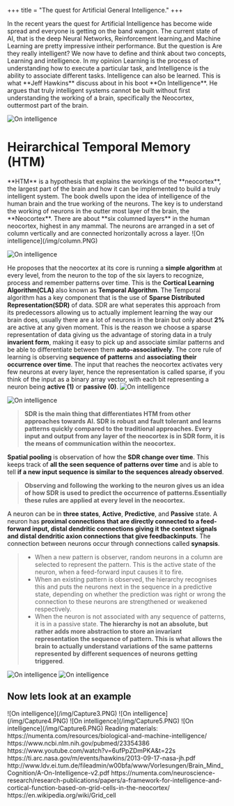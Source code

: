 +++
title = "The quest for Artificial General Intelligence."
+++

<body>
In the recent years the quest for Artificial Intelligence has become wide spread and everyone is getting on the band wangon. 
The current state of AI, that is the deep Neural Networks, Reinforcement learning,and Machine Learning are pretty impressive intheir performance. But the question is Are they really intelligent? 
We now have to define and think about two concepts, Learning and intelligence. In my opinion Learning is the process of understanding how to execute a particular task, and Intelligence is the ability to associate different tasks. 
Intelligence can also be learned. This is what **Jeff Hawkins** discuss about in his boot **On Intelligence**. He argues that truly intelligent systems cannot be built without first understanding the working of a brain, specifically the Neocortex, outtermost part of the brain.
</body>
  
![On intelligence](/img/onin.jpg)

<h1>Heirarchical Temporal Memory (HTM)</h1>
<body>
**HTM** is a hypothesis that explains the workings of the **neocortex**, the largest part of the brain and how it can be implemented to build a truly intelligent system. The book dwells upon the idea of intelligence of the human brain and the true working of the neurons. The key is to understand the working of neurons in the outter most layer of the brain, the **Neocortex**. There are about **six columned layers** in the human neocortex, highest in any mammal. The neurons are arranged in a set of column vertically and are connected horizontally across a layer.
![On intelligence](/img/column.PNG)

![On intelligence](/img/Cross.PNG)

He proposes that the neocortex at its core is running a __**simple algorithm**__ at every level, from the neuron to the top of the six layers to recognize, process and remember patterns over time. This is the **Cortical Learning Algorithm(CLA)** also known as **Temporal Algorithm**. The Temporal algorithm has a key component that is the use of **Sparse Distributed Representation(SDR)** of data. SDR are what seperates this approach from its predecessors allowing us to actually implement learning the way our brain does, usually there are a lot of neurons in the brain but only about __**2%**__ are active at any given moment. This is the reason we choose a sparse representation of data giving us the advantage of storing data in a truly **invarient form**, making it easy to pick up and associate similar patterns and be able to differentiate between them **auto-associatively**. The core rule of learning is observing __**sequence of patterns**__ and __**associating their occurrence over time**__. The input that reaches the neocortex activates very few neurons at every layer, hence the representation is called sparse, if you think of the input as a binary array vector, with each bit representing a neuron being **active __(1)__** or **passive __(0)__**. 
![On intelligence](/img/SDR.PNG)

![On intelligence](/img/SDRP.PNG)

>**SDR is the main thing that differentiates HTM from other approaches towards AI. SDR is robust and fault tolerant and learns patterns quickly compared to the traditional approaches. Every input and output from any layer of the neocortex is in SDR form, it is the means of communication within the neocortex.**


**Spatial pooling** is observation of how the **SDR change over time**. This keeps track of __**all the seen sequence of patterns over time**__ and is able to tell __if a new input sequence is similar to the sequences already observed__. 

>**Observing and following the working to the neuron gives us an idea of how SDR is used to predict the occurrence of patterns.Essentially these rules are applied at every level in the neocortex.**

A neuron can be in **three states**, **Active**, **Predictive**, and **Passive** state. A neuron has __**proximal connections** that are directly connected to a feed-forward input, **distal dendritic connections** giving it the context signals and **distal dendritic axion connections** that give  feedbackinputs__. The connection between neurons occur through connections called **synapsis**. 
> * When a new pattern is observer, random neurons in a column are selected to represent the pattern. This is the active state of the neuron, when a feed-forward input causes it to fire. 
> * When an existing pattern is observed, the hierarchy recognises this and puts the neurons next in the sequence in a predictive state, depending on whether the prediction was right or wrong the connection to these neurons are strengthened or weakened respectively.
> * When the neuron is not associated with any sequence of patterns, it is in a passive state.
>**The hierarchy is not an absolute, but rather adds more abstraction to store an invariant representation the sequence of pattern. This is what allows the brain to actually understand variations of the same patterns represented by different sequences of neurons getting triggered**. 

![On intelligence](/img/Capture.PNG)
![On intelligence](/img/Capture2.PNG)
</body>

<h2> Now lets look at an example </h2>
![On intelligence](/img/Capture3.PNG)
![On intelligence](/img/Capture4.PNG)
![On intelligence](/img/Capture5.PNG)
![On intelligence](/img/Capture6.PNG)
Reading materials:
https://numenta.com/resources/biological-and-machine-intelligence/
https://www.ncbi.nlm.nih.gov/pubmed/23354386
https://www.youtube.com/watch?v=6ufPpZDmPKA&t=22s
https://ti.arc.nasa.gov/m/events/hawkins/2013-09-17-nasa-jh.pdf
http://www.ldv.ei.tum.de/fileadmin/w00bfa/www/Vorlesungen/Brain_Mind_Cognition/A-On-Intelligence-v2.pdf
https://numenta.com/neuroscience-research/research-publications/papers/a-framework-for-intelligence-and-cortical-function-based-on-grid-cells-in-the-neocortex/
https://en.wikipedia.org/wiki/Grid_cell



